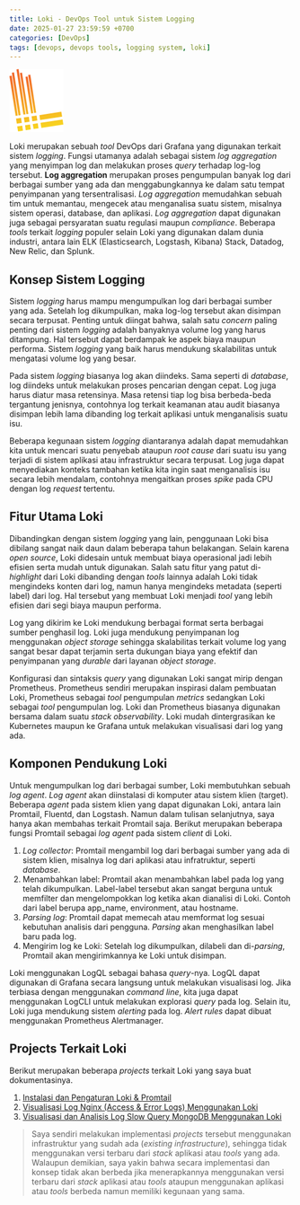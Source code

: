 ```yaml
---
title: Loki - DevOps Tool untuk Sistem Logging
date: 2025-01-27 23:59:59 +0700
categories: [DevOps]
tags: [devops, devops tools, logging system, loki]
---
```


![Logo](/assets/img/posts/logo/logo-loki.svg)

Loki merupakan sebuah *tool* DevOps dari Grafana yang digunakan terkait sistem *logging*. Fungsi utamanya adalah sebagai sistem *log aggregation* yang menyimpan log dan melakukan proses *query* terhadap log-log tersebut. **Log aggregation** merupakan proses pengumpulan banyak log dari berbagai sumber yang ada dan menggabungkannya ke dalam satu tempat penyimpanan yang tersentralisasi. *Log aggregation* memudahkan sebuah tim untuk memantau, mengecek atau menganalisa suatu sistem, misalnya sistem operasi, database, dan aplikasi. *Log aggregation* dapat digunakan juga sebagai persyaratan suatu regulasi maupun *compliance*. Beberapa *tools* terkait *logging* populer selain Loki yang digunakan dalam dunia industri, antara lain ELK (Elasticsearch, Logstash, Kibana) Stack, Datadog, New Relic, dan Splunk.

## Konsep Sistem Logging

Sistem *logging* harus mampu mengumpulkan log dari berbagai sumber yang ada. Setelah log dikumpulkan, maka log-log tersebut akan disimpan secara terpusat. Penting untuk diingat bahwa, salah satu *concern* paling penting dari sistem *logging* adalah banyaknya volume log yang harus ditampung. Hal tersebut dapat berdampak ke aspek biaya maupun performa. Sistem *logging* yang baik harus mendukung skalabilitas untuk mengatasi volume log yang besar.

Pada sistem *logging* biasanya log akan diindeks. Sama seperti di *database*, log diindeks untuk melakukan proses pencarian dengan cepat. Log juga harus diatur masa retensinya. Masa retensi tiap log bisa berbeda-beda tergantung jenisnya, contohnya log terkait keamanan atau audit biasanya disimpan lebih lama dibanding log terkait aplikasi untuk menganalisis suatu isu.

Beberapa kegunaan sistem *logging* diantaranya adalah dapat memudahkan kita untuk mencari suatu penyebab ataupun *root cause* dari suatu isu yang terjadi di sistem aplikasi atau infrastruktur secara terpusat. Log juga dapat menyediakan konteks tambahan ketika kita ingin saat menganalisis isu secara lebih mendalam, contohnya mengaitkan proses *spike* pada CPU dengan log *request* tertentu.

## Fitur Utama Loki

Dibandingkan dengan sistem *logging* yang lain, penggunaan Loki bisa dibilang sangat naik daun dalam beberapa tahun belakangan. Selain karena *open source*, Loki didesain untuk membuat biaya operasional jadi lebih efisien serta mudah untuk digunakan. Salah satu fitur yang patut di-*highlight* dari Loki dibanding dengan *tools* lainnya adalah Loki tidak mengindeks konten dari log, namun hanya mengindeks metadata (seperti label) dari log. Hal tersebut yang membuat Loki menjadi *tool* yang lebih efisien dari segi biaya maupun performa.

Log yang dikirim ke Loki mendukung berbagai format serta berbagai sumber penghasil log. Loki juga mendukung penyimpanan log menggunakan *object storage* sehingga skalabilitas terkait volume log yang sangat besar dapat terjamin serta dukungan biaya yang efektif dan penyimpanan yang *durable* dari layanan *object storage*.

Konfigurasi dan sintaksis *query* yang digunakan Loki sangat mirip dengan Prometheus. Prometheus sendiri merupakan inspirasi dalam pembuatan Loki, Prometheus sebagai *tool* pengumpulan *metrics* sedangkan Loki sebagai *tool* pengumpulan log. Loki dan Prometheus biasanya digunakan bersama dalam suatu *stack observability*. Loki mudah dintergrasikan ke Kubernetes maupun ke Grafana untuk melakukan visualisasi dari log yang ada.

## Komponen Pendukung Loki

Untuk mengumpulkan log dari berbagai sumber, Loki membutuhkan sebuah *log agent*. *Log agent* akan diinstalasi di komputer atau sistem klien (target). Beberapa *agent* pada sistem klien yang dapat digunakan Loki, antara lain Promtail, Fluentd, dan Logstash. Namun dalam tulisan selanjutnya, saya hanya akan membahas terkait Promtail saja. Berikut merupakan beberapa fungsi Promtail sebagai *log agent* pada sistem *client* di Loki.
1. *Log collector*: Promtail mengambil log dari berbagai sumber yang ada di sistem klien, misalnya log dari aplikasi atau infratruktur, seperti *database*.
2. Menambahkan label: Promtail akan menambahkan label pada log yang telah dikumpulkan. Label-label tersebut akan sangat berguna untuk memfilter dan mengelompokkan log ketika akan dianalisi di Loki. Contoh dari label berupa app_name, environment, atau hostname.
3. *Parsing log*: Promtail dapat memecah atau memformat log sesuai kebutuhan analisis dari pengguna. *Parsing* akan menghasilkan label baru pada log.
4. Mengirim log ke Loki: Setelah log dikumpulkan, dilabeli dan di-*parsing*, Promtail akan mengirimkannya ke Loki untuk disimpan.

Loki menggunakan LogQL sebagai bahasa *query*-nya. LogQL dapat digunakan di Grafana secara langsung untuk melakukan visualisasi log. Jika terbiasa dengan menggunakan *command line*, kita juga dapat menggunakan LogCLI untuk melakukan explorasi *query* pada log. Selain itu, Loki juga mendukung sistem *alerting* pada log. *Alert rules* dapat dibuat menggunakan Prometheus Alertmanager.

## Projects Terkait Loki

Berikut merupakan beberapa *projects* terkait Loki yang saya buat dokumentasinya.

1. [Instalasi dan Pengaturan Loki & Promtail](https://blog.aifajar.com/posts/instalasi-dan-pengaturan-loki-promtail/)
2. [Visualisasi Log Nginx (Access & Error Logs) Menggunakan Loki](https://blog.aifajar.com/posts/visualisasi-log-nginx-access-error-logs-menggunakan-loki/)
3. [Visualisasi dan Analisis Log Slow Query MongoDB Menggunakan Loki](https://blog.aifajar.com/posts/visualisasi-dan-analisis-log-slow-query-mongodb-menggunakan-loki/)

> Saya sendiri melakukan implementasi *projects* tersebut menggunakan infrastruktur yang sudah ada (*existing infrastructure*), sehingga tidak menggunakan versi terbaru dari *stack* aplikasi atau *tools* yang ada. Walaupun demikian, saya yakin bahwa secara implementasi dan konsep tidak akan berbeda jika menerapkannya menggunakan versi terbaru dari *stack* aplikasi atau *tools* ataupun menggunakan aplikasi atau *tools* berbeda namun memiliki kegunaan yang sama.